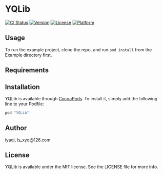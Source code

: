 # YQLib

[![CI Status](http://img.shields.io/travis/iyaqi/YQLib.svg?style=flat)](https://travis-ci.org/iyaqi/YQLib)
[![Version](https://img.shields.io/cocoapods/v/YQLib.svg?style=flat)](http://cocoapods.org/pods/YQLib)
[![License](https://img.shields.io/cocoapods/l/YQLib.svg?style=flat)](http://cocoapods.org/pods/YQLib)
[![Platform](https://img.shields.io/cocoapods/p/YQLib.svg?style=flat)](http://cocoapods.org/pods/YQLib)

## Usage

To run the example project, clone the repo, and run `pod install` from the Example directory first.

## Requirements

## Installation

YQLib is available through [CocoaPods](http://cocoapods.org). To install
it, simply add the following line to your Podfile:

```ruby
pod "YQLib"
```

## Author

iyaqi, ls_xyq@126.com

## License

YQLib is available under the MIT license. See the LICENSE file for more info.
